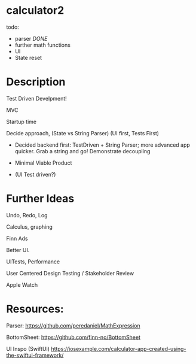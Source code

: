 # calculator2


todo:

- parser *DONE*
- further math functions
- UI
- State reset

# Description

Test Driven Develpment!

MVC

Startup time

Decide approach, (State vs String Parser) (UI first, Tests First)
 - Decided backend first: TestDriven + String Parser; more advanced app quicker. Grab a string and go! Demonstrate decoupling
- Minimal Viable Product

- (UI Test driven?)

# Further Ideas

Undo, Redo, Log

Calculus, graphing

Finn Ads

Better UI.

UITests, Performance 

User Centered Design Testing / Stakeholder Review

Apple Watch




# Resources:

Parser:
https://github.com/peredaniel/MathExpression

BottomSheet:
https://github.com/finn-no/BottomSheet

UI Inspo (SwiftUI)
https://iosexample.com/calculator-app-created-using-the-swiftui-framework/

